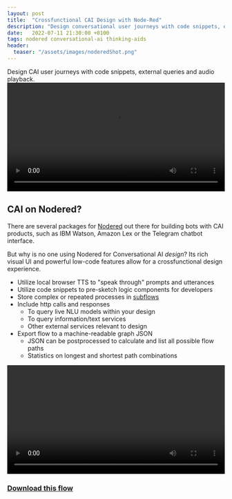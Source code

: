 ```yaml
---
layout: post
title:  "Crossfunctional CAI Design with Node-Red"
description: "Design conversational user journeys with code snippets, external queries and audio playback."
date:   2022-07-11 21:30:00 +0100
tags: nodered conversational-ai thinking-aids
header:
  teaser: "/assets/images/noderedShot.png"
---
```

Design CAI user journeys with code snippets, external queries and audio playback.
<video src="/assets/images/noderedCAIflow.mp4" controls width="100%"></video>
        
## CAI on Nodered?
There are several packages for [Nodered](https://nodered.org/) out there for building bots with CAI products, such as IBM Watson, Amazon Lex or the Telegram chatbot interface.

But why is no one using Nodered for Conversational AI *design*? 
Its rich visual UI and powerful low-code features allow for a crossfunctional design experience.

- Utilize local browser TTS to "speak through" prompts and utterances
- Utilize code snippets to pre-sketch logic components for developers
- Store complex or repeated processes in [subflows](https://nodered.org/docs/user-guide/editor/workspace/subflows)
- Include http calls and responses
  - To query live NLU models within your design
  - To query information/text services
  - Other external services relevant to design
- Export flow to a machine-readable graph JSON 
  - JSON can be postprocessed to calculate and list all possible flow paths
  - Statistics on longest and shortest path combinations

<video src="/assets/images/noderedNodes.mp4" autoplay loop controls width="100%"></video>

### [Download this flow](/assets/ABCflow.json)